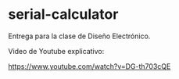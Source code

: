 # serial-calculator
 Entrega para la clase de Diseño Electrónico.


Video de Youtube explicativo:

https://www.youtube.com/watch?v=DG-th703cQE
